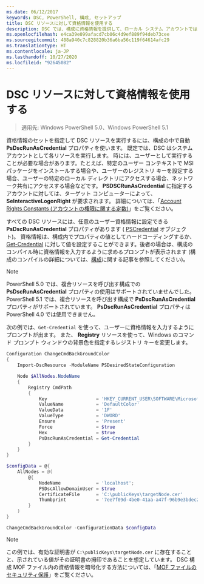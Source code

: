 ```yaml
---
ms.date: 06/12/2017
keywords: DSC, PowerShell, 構成, セットアップ
title: DSC リソースに対して資格情報を使用する
description: DSC では、構成に資格情報を提供して、ローカル システム アカウントではなく、特定のユーザー アカウントのコンテキストで構成設定を適用することができます。
ms.openlocfilehash: e4ca39e099afacd7cb06c4d9ef889f94deb73cee
ms.sourcegitcommit: 488a940c7c828820b36a6ba56c119f64614afc29
ms.translationtype: HT
ms.contentlocale: ja-JP
ms.lasthandoff: 10/27/2020
ms.locfileid: "92645082"
---
```

# <a name="use-credentials-with-dsc-resources"></a>DSC リソースに対して資格情報を使用する

> 適用先: Windows PowerShell 5.0、Windows PowerShell 5.1

資格情報のセットを指定して DSC リソースを実行するには、構成の中で自動 **PsDscRunAsCredential** プロパティを使います。 既定では、DSC はシステム アカウントとして各リソースを実行します。 時には、ユーザーとして実行することが必要な場合があります。たとえば、特定のユーザー コンテキストで MSI パッケージをインストールする場合や、ユーザーのレジストリ キーを設定する場合、ユーザーの特定のローカル ディレクトリにアクセスする場合、ネットワーク共有にアクセスする場合などです。 **PSDSCRunAsCredential** に指定するアカウントに対しては、ターゲット コンピューターによって、 **SeInteractiveLogonRight** が要求されます。 詳細については、「[Account Rights Constants (アカウントの権限に関する定数)](/windows/desktop/secauthz/account-rights-constants)」をご覧ください。

すべての DSC リソースには、任意のユーザー資格情報に設定できる **PsDscRunAsCredential** プロパティがあります ( [PSCredential](/dotnet/api/system.management.automation.pscredential) オブジェクト)。 資格情報は、構成内でプロパティの値としてハードコーディングするか、[Get-Credential](/powershell/module/Microsoft.PowerShell.Security/Get-Credential) に対して値を設定することができます。後者の場合は、構成のコンパイル時に資格情報を入力するように求めるプロンプトが表示されます (構成のコンパイルの詳細については、[構成](configurations.md)に関する記事を参照してください)。

> [!NOTE]
> PowerShell 5.0 では、複合リソースを呼び出す構成での **PsDscRunAsCredential** プロパティの使用はサポートされていませんでした。 PowerShell 5.1 では、複合リソースを呼び出す構成で **PsDscRunAsCredential** プロパティがサポートされています。 **PsDscRunAsCredential** プロパティは PowerShell 4.0 では使用できません。

次の例では、`Get-Credential` を使って、ユーザーに資格情報を入力するようにプロンプトが出ます。 また、 **Registry** リソースを使って、Windows のコマンド プロンプト ウィンドウの背景色を指定するレジストリ キーを変更します。

```powershell
Configuration ChangeCmdBackGroundColor
{
    Import-DscResource -ModuleName PSDesiredStateConfiguration

    Node $AllNodes.NodeName
    {
        Registry CmdPath
        {
            Key                  = 'HKEY_CURRENT_USER\SOFTWARE\Microsoft\Command Processor'
            ValueName            = 'DefaultColor'
            ValueData            = '1F'
            ValueType            = 'DWORD'
            Ensure               = 'Present'
            Force                = $true
            Hex                  = $true
            PsDscRunAsCredential = Get-Credential
        }
    }
}

$configData = @{
    AllNodes = @(
        @{
            NodeName             = 'localhost';
            PSDscAllowDomainUser = $true
            CertificateFile      = 'C:\publicKeys\targetNode.cer'
            Thumbprint           = '7ee7f09d-4be0-41aa-a47f-96b9e3bdec25'
        }
    )
}

ChangeCmdBackGroundColor -ConfigurationData $configData
```

> [!NOTE]
> この例では、有効な証明書が `C:\publicKeys\targetNode.cer` に存在することと、示されている値がその証明書の拇印であることを想定しています。 DSC 構成 MOF ファイル内の資格情報を暗号化する方法については、「[MOF ファイルのセキュリティ保護](../pull-server/secureMOF.md)」をご覧ください。
